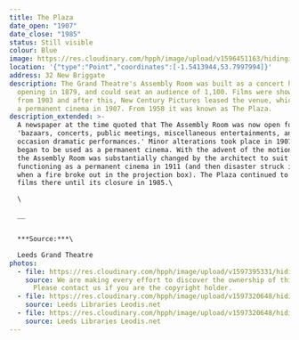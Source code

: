 ```yaml
---
title: The Plaza
date_open: "1907"
date_close: "1985"
status: Still visible
colour: Blue
image: https://res.cloudinary.com/hpph/image/upload/v1596451163/hidinginplainsight/plaza_newbriggate.svg
location: '{"type":"Point","coordinates":[-1.5413944,53.7997994]}'
address: 32 New Briggate
description: The Grand Theatre's Assembly Room was built as a concert hall,
  opening in 1879, and could seat an audience of 1,100. Films were shown there
  from 1903 and after this, New Century Pictures leased the venue, which became
  a permanent cinema in 1907. From 1958 it was known as The Plaza.
description_extended: >-
  A newspaper at the time quoted that The Assembly Room was now open for
  'bazaars, concerts, public meetings, miscellaneous entertainments, and even on
  occasion dramatic performances.' Minor alterations took place in 1907 when it
  began to be used as a permanent cinema. With the advent of the motion picture
  the Assembly Room was substantially changed by the architect to suit its
  functioning as a permanent cinema in 1911 (and then disaster struck in 1923
  when a fire broke out in the projection box). The Plaza continued to present
  films there until its closure in 1985.\

  \

  __


  ***Source:***\

  Leeds Grand Theatre
photos:
  - file: https://res.cloudinary.com/hpph/image/upload/v1597395331/hidinginplainsight/The_Plaza.jpg
    source: We are making every effort to discover the ownership of this photo.
      Please contact us if you are the copyright holder.
  - file: https://res.cloudinary.com/hpph/image/upload/v1597320648/hidinginplainsight/The_Plaza_Leeds_Libraries_2003103_33582705.jpg
    source: Leeds Libraries Leodis.net
  - file: https://res.cloudinary.com/hpph/image/upload/v1597320648/hidinginplainsight/The_Plaza_Leeds_Libraries_2003103_69370669.jpg
    source: Leeds Libraries Leodis.net
---
```

